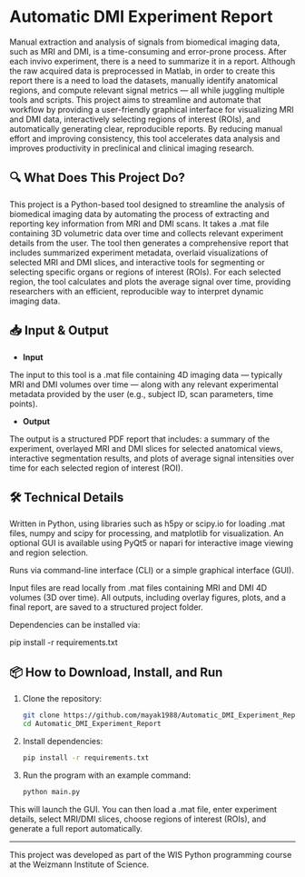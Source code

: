 # Automatic DMI Experiment Report

Manual extraction and analysis of signals from biomedical imaging data, such as MRI and DMI, is a time-consuming and error-prone process. After each invivo experiment, there is a need to summarize it in a report. Although the raw acquired data is preprocessed in Matlab, in order to create this report there is a need to load the datasets, manually identify anatomical regions, and compute relevant signal metrics — all while juggling multiple tools and scripts. This project aims to streamline and automate that workflow by providing a user-friendly graphical interface for visualizing MRI and DMI data, interactively selecting regions of interest (ROIs), and automatically generating clear, reproducible reports. By reducing manual effort and improving consistency, this tool accelerates data analysis and improves productivity in preclinical and clinical imaging research.

## 🔍 What Does This Project Do?

This project is a Python-based tool designed to streamline the analysis of biomedical imaging data by automating the process of extracting and reporting key information from MRI and DMI scans. It takes a .mat file containing 3D volumetric data over time and collects relevant experiment details from the user. The tool then generates a comprehensive report that includes summarized experiment metadata, overlaid visualizations of selected MRI and DMI slices, and interactive tools for segmenting or selecting specific organs or regions of interest (ROIs). For each selected region, the tool calculates and plots the average signal over time, providing researchers with an efficient, reproducible way to interpret dynamic imaging data.
  
## 📥 Input & Output

- **Input**
  
The input to this tool is a .mat file containing 4D imaging data — typically MRI and DMI volumes over time — along with any relevant experimental metadata provided by the user (e.g., subject ID, scan parameters, time points).
- **Output**
  
The output is a structured PDF report that includes: a summary of the experiment, overlayed MRI and DMI slices for selected anatomical views, interactive segmentation results, and plots of average signal intensities over time for each selected region of interest (ROI).

## 🛠️ Technical Details
Written in Python, using libraries such as h5py or scipy.io for loading .mat files, numpy and scipy for processing, and matplotlib for visualization. An optional GUI is available using PyQt5 or napari for interactive image viewing and region selection.

Runs via command-line interface (CLI) or a simple graphical interface (GUI).

Input files are read locally from .mat files containing MRI and DMI 4D volumes (3D over time). All outputs, including overlay figures, plots, and a final report, are saved to a structured project folder.

Dependencies can be installed via:

pip install -r requirements.txt

## 📦 How to Download, Install, and Run

1. Clone the repository:  
   ```bash
   git clone https://github.com/mayak1988/Automatic_DMI_Experiment_Report.git
   cd Automatic_DMI_Experiment_Report

2. Install dependencies:
   ```bash
   pip install -r requirements.txt

3. Run the program with an example command:
   ```bash
   python main.py


This will launch the GUI. You can then load a .mat file, enter experiment details, select MRI/DMI slices, choose regions of interest (ROIs), and generate a full report automatically.



************************************************************************************************************
This project was developed as part of the WIS Python programming course at the Weizmann Institute of Science. 
